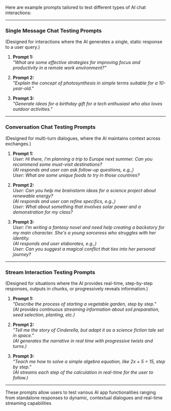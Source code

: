 Here are example prompts tailored to test different types of AI chat interactions:

---

### **Single Message Chat Testing Prompts**
(Designed for interactions where the AI generates a single, static response to a user query.)

1. **Prompt 1:**  
   *"What are some effective strategies for improving focus and productivity in a remote work environment?"*

2. **Prompt 2:**  
   *"Explain the concept of photosynthesis in simple terms suitable for a 10-year-old."*

3. **Prompt 3:**  
   *"Generate ideas for a birthday gift for a tech enthusiast who also loves outdoor activities."*

---

### **Conversation Chat Testing Prompts**  
(Designed for multi-turn dialogues, where the AI maintains context across exchanges.)

1. **Prompt 1:**  
   *User: Hi there, I'm planning a trip to Europe next summer. Can you recommend some must-visit destinations?*  
   *(AI responds and user can ask follow-up questions, e.g.,)*  
   *User: What are some unique foods to try in those countries?*

2. **Prompt 2:**  
   *User: Can you help me brainstorm ideas for a science project about renewable energy?*  
   *(AI responds and user can refine specifics, e.g.,)*  
   *User: What about something that involves solar power and a demonstration for my class?*

3. **Prompt 3:**  
   *User: I'm writing a fantasy novel and need help creating a backstory for my main character. She's a young sorceress who struggles with her identity.*  
   *(AI responds and user elaborates, e.g.,)*  
   *User: Can you suggest a magical conflict that ties into her personal journey?*

---

### **Stream Interaction Testing Prompts**  
(Designed for situations where the AI provides real-time, step-by-step responses, outputs in chunks, or progressively reveals information.)

1. **Prompt 1:**  
   *"Describe the process of starting a vegetable garden, step by step."*  
   *(AI provides continuous streaming information about soil preparation, seed selection, planting, etc.)*

2. **Prompt 2:**  
   *"Tell me the story of Cinderella, but adapt it as a science fiction tale set in space."*  
   *(AI generates the narrative in real time with progressive twists and turns.)*

3. **Prompt 3:**  
   *"Teach me how to solve a simple algebra equation, like 2x + 5 = 15, step by step."*  
   *(AI streams each step of the calculation in real-time for the user to follow.)*

---

These prompts allow users to test various AI app functionalities ranging from standalone responses to dynamic, contextual dialogues and real-time streaming capabilities